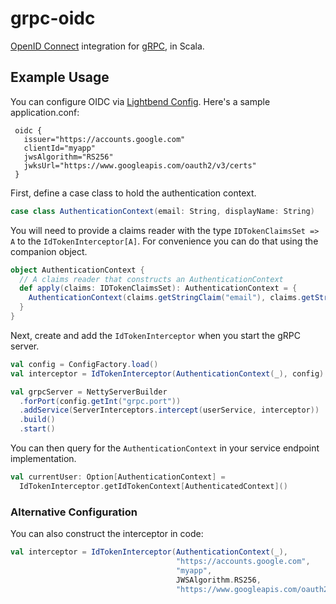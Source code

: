# grpc-oidc

[OpenID Connect](http://openid.net/connect/) integration for [gRPC](https://grpc.io), in Scala.

## Example Usage

You can configure OIDC via [Lightbend Config](https://github.com/lightbend/config). Here's a sample application.conf:

```
 oidc {
   issuer="https://accounts.google.com"
   clientId="myapp"
   jwsAlgorithm="RS256"
   jwksUrl="https://www.googleapis.com/oauth2/v3/certs"
 }
```

First, define a case class to hold the authentication context.

```scala
case class AuthenticationContext(email: String, displayName: String)
```

You will need to provide a claims reader with the type `IDTokenClaimsSet => A` to the `IdTokenInterceptor[A]`. For convenience you can do that using the companion object.

```scala
object AuthenticationContext {
  // A claims reader that constructs an AuthenticationContext
  def apply(claims: IDTokenClaimsSet): AuthenticationContext = {
    AuthenticationContext(claims.getStringClaim("email"), claims.getStringClaim("name"))
  }
}
```

Next, create and add the `IdTokenInterceptor` when you start the gRPC server.

```scala
val config = ConfigFactory.load()
val interceptor = IdTokenInterceptor(AuthenticationContext(_), config)

val grpcServer = NettyServerBuilder
  .forPort(config.getInt("grpc.port"))
  .addService(ServerInterceptors.intercept(userService, interceptor))
  .build()
  .start()
```

You can then query for the `AuthenticationContext` in your service endpoint implementation.

```scala
val currentUser: Option[AuthenticationContext] =
  IdTokenInterceptor.getIdTokenContext[AuthenticatedContext]()
```

### Alternative Configuration

You can also construct the interceptor in code:

```scala
val interceptor = IdTokenInterceptor(AuthenticationContext(_),
                                     "https://accounts.google.com",
                                     "myapp",
                                     JWSAlgorithm.RS256,
                                     "https://www.googleapis.com/oauth2/v3/certs")

```